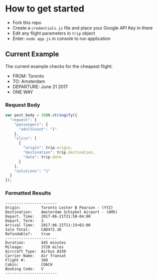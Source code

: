 # How to get started
- Fork this repo
- Create a `credentials.js` file and place your Google API Key in there
- Edit any flight parameters in `trip` object
- Enter: ``` node app.js ``` in console to run application

## Current Example
The current example checks for the cheapest flight:
- FROM: Toronto
- TO: Amsterdam
- DEPARTURE: June 21 2017
- ONE WAY

### Request Body
```javascript
var post_body = JSON.stringify({
  "request": {
    "passengers": {
      "adultCount": "1"
    },
    "slice": [
      {
        "origin": trip.origin,
        "destination": trip.destination,
        "date": trip.date
      }
    ],
    "solutions": "1"
  }
});
```

### Formatted Results
``` 
-----------------------
Origin:         Toronto Lester B Pearson - (YYZ)
Destination:    Amsterdam Schiphol Airport - (AMS)
Depart. Time:   2017-06-21T21:50-04:00
Depart. Term:   3
Arrival Time:   2017-06-22T11:15+02:00
Sale Total:     CAD472.16
Refundable?:    true
-----------------------
Duration:       445 minutes
Mileage:        3720 miles
Aircraft Type:  Airbus A330
Carrier Name:   Air Transat
Flight #:       360
Cabin:          COACH
Booking Code:   V
-----------------------
```
